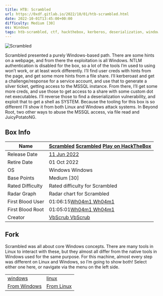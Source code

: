 ```yaml
---
title: HTB: Scrambled
url: https://0xdf.gitlab.io/2022/10/01/htb-scrambled.html
date: 2022-10-01T13:45:00+00:00
difficulty: Medium [30]
os: Windows
tags: htb-scrambled, ctf, hackthebox, kerberos, deserialization, windows, silver-ticket, reverse-engineering, mssql, oscp-like-v2, osep-like
---
```


![Scrambled](https://0xdfimages.gitlab.io/img/scrambled-cover.png)

Scrambled presented a purely Windows-based path. There are some hints on a webpage, and from there the exploitation is all Windows. NTLM authentication is disabled for the box, so a lot of the tools I’m used to using won’t work, or at least work differently. I’ll find user creds with hints from the page, and get some more hints from a file share. I’ll kerberoast and get a challenge/response for a service account, and use that to generate a silver ticket, getting access to the MSSQL instance. From there, I’ll get some more creds, and use those to get access to a share with some custom dot net executables. I’ll reverse those to find a deserialization vulnerability, and exploit that to get a shell as SYSTEM. Because the tooling for this box is so different I’ll show it from both Linux and Windows attack systems. In Beyond Root, two other ways to abuse the MSSQL access, via file read and JuicyPotatoNG.

## Box Info

| Name | [Scrambled](https://hackthebox.com/machines/scrambled)  [Scrambled](https://hackthebox.com/machines/scrambled) [Play on HackTheBox](https://hackthebox.com/machines/scrambled) |
| --- | --- |
| Release Date | [11 Jun 2022](https://twitter.com/hackthebox_eu/status/1534565945590554626) |
| Retire Date | 01 Oct 2022 |
| OS | Windows Windows |
| Base Points | Medium [30] |
| Rated Difficulty | Rated difficulty for Scrambled |
| Radar Graph | Radar chart for Scrambled |
| First Blood User | 01:06:15[Wh04m1 Wh04m1](https://app.hackthebox.com/users/4483) |
| First Blood Root | 01:05:01[Wh04m1 Wh04m1](https://app.hackthebox.com/users/4483) |
| Creator | [VbScrub VbScrub](https://app.hackthebox.com/users/158833) |

## Fork

Scrambled was all about core Windows concepts. There are many tools in Linux to interact with these, but they almost all differ from the native tools in Windows used for the same purpose. For this machine, almost every step was different on Linux and Windows, so I’m going to show both! Select either one here, or navigate via the menu on the left side.

|  |  |
| --- | --- |
| [windows](/2022/10/01/htb-scrambled-win.html) | [linux](/2022/10/01/htb-scrambled-linux.html) |
| [From Windows](/2022/10/01/htb-scrambled-win.html) | [From Linux](/2022/10/01/htb-scrambled-linux.html) |